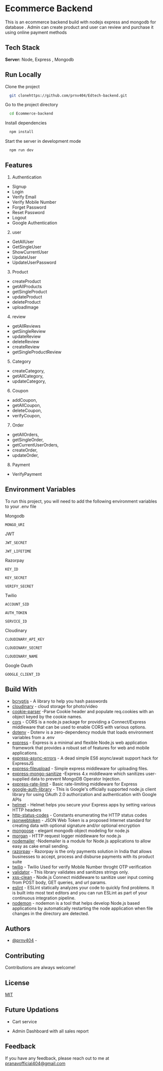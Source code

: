 
# Ecommerce Backend

This is an ecommerce backend build with nodejs express and mongodb for database . Admin can create product and user can review and purchase it using online payment methods 

## Tech Stack


**Server:** Node, Express , Mongodb 


## Run Locally

Clone the project

```bash
  git clonehttps://github.com/prnv404/Edtech-backend.git
```

Go to the project directory

```bash
  cd Ecommerce-backend
```

Install dependencies

```bash
  npm install
```

Start the server in development mode

```bash
  npm run dev
```


## Features
 
1. Authentication

- Signup
- Login 
- Verify Email
- Verify Mobile Number
- Forget Password
- Reset Password
- Logout
- Google Authentication

2. user

- GetAllUser 
- GetSingleUser
- ShowCurrentUser
- UpdateUser
- UpdateUserPassword

3. Product 
- createProduct
- getAllProducts
- getSingleProduct
- updateProduct
- deleteProduct
- uploadImage

4. review 

- getAllReviews
- getSingleReview
- updateReview
- deleteReview
- createReview
- getSingleProductReview

5. Category 
- createCategory,
- getAllCategory,
- updateCategory,

6. Coupon 
- addCoupon,
- getAllCoupon,
- deleteCoupon,
- verifyCoupon,

7. Order 

- getAllOrders,
- getSingleOrder,
- getCurrentUserOrders,
- createOrder,
- updateOrder,

8. Payment 
- VerifyPayment
## Environment Variables

To run this project, you will need to add the following environment variables to your .env file

Mongodb

`MONGO_URI`

JWT 

`JWT_SECRET`

`JWT_LIFETIME`

Razorpay


`KEY_ID`

`KEY_SECRET`

`VERIFY_SECRET`

Twilio 


`ACCOUNT_SID`

`AUTH_TOKEN`

`SERVICE_ID`

Cloudinary 


`CLOUDINARY_API_KEY`

`CLOUDINARY_SECRET`

`CLOUDINARY_NAME`

Google Oauth

`GOOGLE_CLIENT_ID`
## Build With


- [bcryptjs](https://www.npmjs.com/package/bcrypt) - A library to help you hash passwords
- [cloudinary](https://cloudinary.com/) - cloud storage for photo/video
- [cookie-parser](https://www.npmjs.com/package/cookie-parser) -Parse Cookie header and populate req.cookies with an object keyed by the cookie names.
- [cors](https://www.npmjs.com/package/cors) - CORS is a node.js package for providing a Connect/Express middleware that can be used to enable CORS with various options.
- [dotenv](https://www.npmjs.com/package/dotenv) - Dotenv is a zero-dependency module that loads environment variables from a .env
- [express](https://expressjs.com/) - Express is a minimal and flexible Node.js web application framework that provides a robust set of features for web and mobile applications.
- [express-async-errors](https://www.npmjs.com/package/express-async-errors) - A dead simple ES6 async/await support hack for ExpressJS
- [express-fileupload](https://www.npmjs.com/package/express-fileupload) - Simple express middleware for uploading files.
- [express-mongo-sanitize](https://www.npmjs.com/package/express-mongo-sanitize) -Express 4.x middleware which sanitizes user-supplied data to prevent MongoDB Operator Injection. 
- [express-rate-limit](https://www.npmjs.com/package/express-rate-limit) - Basic rate-limiting middleware for Express
- [google-auth-library](https://www.npmjs.com/package/google-auth-library) - This is Google's officially supported node.js client library for using OAuth 2.0 authorization and authentication with Google APIs
- [helmet](https://www.npmjs.com/package/helmet) - Helmet helps you secure your Express apps by setting various HTTP headers
- [http-status-codes](https://www.npmjs.com/package/http-status-codes) - Constants enumerating the HTTP status codes
- [jsonwebtoken](https://jwt.io/) - JSON Web Token is a proposed Internet standard for creating data with optional signature and/or optional encryption 
- [mongoose](https://mongoosejs.com/) - elegant mongodb object modeling for node.js
- [morgan](https://www.npmjs.com/package/morgan) - HTTP request logger middleware for node.js
- [nodemailer](https://nodemailer.com/about/) -Nodemailer is a module for Node.js applications to allow easy as cake email sending.  
- [razorpay](https://razorpay.com/) - Razorpay is the only payments solution in India that allows businesses to accept, process and disburse payments with its product suite
- [twilio](https://www.twilio.com/) - Twilio Used for verify Mobile Number throght OTP verification
- [validator](https://www.npmjs.com/package/validator) - This library validates and sanitizes strings only.
- [xss-clean](https://www.npmjs.com/package/xss-clean) - Node.js Connect middleware to sanitize user input coming from POST body, GET queries, and url params.
- [eslint](https://eslint.org/) - ESLint statically analyzes your code to quickly find problems. It is built into most text editors and you can run ESLint as part of your continuous integration pipeline.
- [nodemon](https://www.npmjs.com/package/nodemon) - nodemon is a tool that helps develop Node.js based applications by automatically restarting the node application when file changes in the directory are detected.


## Authors

- [@prnv404](https://www.github.com/prnv404) -


## Contributing

Contributions are always welcome!




## License

[MIT](https://choosealicense.com/licenses/mit/)


## Future Updations

- Cart service

- Admin Dashboard with all sales report




## Feedback

If you have any feedback, please reach out to me at pranavofficial404@gmail.com

